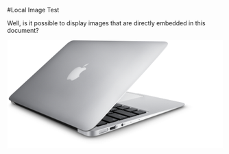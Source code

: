 #Local Image Test

Well, is it possible to display images that are directly embedded in this document?

![image](overview_wireless_hero_enhanced.png)